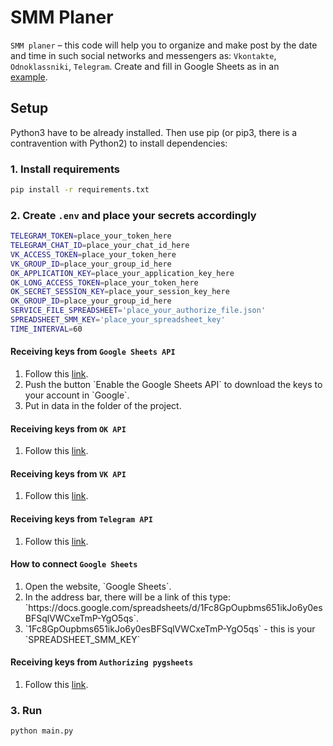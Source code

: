 # SMM Planer

`SMM planer` – this code will help you to organize and make post by the date and time in such social 
networks and messengers as: `Vkontakte`, `Odnoklassniki`, `Telegram`. 
Create and fill in Google Sheets as in an  
<a href='https://docs.google.com/spreadsheets/d/1T8x2uYu_mdn6N-R7Wzjq8lK_3US016PxYhtCJHdG5cw/edit?usp=sharing'>example</a>.


## Setup

Python3 have to be already installed. Then use pip (or pip3, there is a contravention with Python2) to install dependencies:

### 1. Install requirements
```bash
pip install -r requirements.txt
```

### 2. Create `.env` and place your secrets accordingly

```bash
TELEGRAM_TOKEN=place_your_token_here
TELEGRAM_CHAT_ID=place_your_chat_id_here
VK_ACCESS_TOKEN=place_your_token_here
VK_GROUP_ID=place_your_group_id_here
OK_APPLICATION_KEY=place_your_application_key_here
OK_LONG_ACCESS_TOKEN=place_your_token_here
OK_SECRET_SESSION_KEY=place_your_session_key_here
OK_GROUP_ID=place_your_group_id_here
SERVICE_FILE_SPREADSHEET='place_your_authorize_file.json'
SPREADSHEET_SMM_KEY='place_your_spreadsheet_key'
TIME_INTERVAL=60
```

#### Receiving keys from `Google Sheets API`
<ol>
  <li>Follow this <a href='https://developers.google.com/sheets/api/quickstart/python'>link</a>.</li>
  <li>Push the button `Enable the Google Sheets API` to download the keys to your account in `Google`.</li>
  <li>Put in data in the folder of the project.</li> 
</ol>

#### Receiving keys from `OK API`
<ol>
  <li>Follow this <a href='https://apiok.ru/dev/'>link</a>.</li>
</ol>

#### Receiving keys from `VK API`
<ol>
  <li>Follow this <a href='https://dev.vk.com/reference'>link</a>.</li>
</ol>

#### Receiving keys from `Telegram API`
<ol>
  <li>Follow this <a href='https://core.telegram.org/api'>link</a>.</li>
</ol>

#### How to connect `Google Sheets `
<ol>
  <li>Open the website, `Google Sheets`.</li>
  <li>In the address bar, there will be a link of this type: `https://docs.google.com/spreadsheets/d/1Fc8GpOupbms651ikJo6y0esBFSqlVWCxeTmP-YgO5qs`.</li>
  <li>`1Fc8GpOupbms651ikJo6y0esBFSqlVWCxeTmP-YgO5qs` - this is your `SPREADSHEET_SMM_KEY`</li>
</ol>

#### Receiving keys from `Authorizing pygsheets`
<ol>
  <li>Follow this <a href='https://pygsheets.readthedocs.io/en/stable/authorization.html'>link</a>.</li>
</ol>


### 3. Run

```bash
python main.py
```
